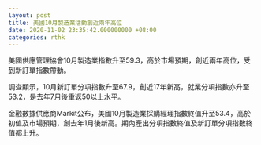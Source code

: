 ```yaml
---
layout: post
title: 美國10月製造業活動創近兩年高位
date: 2020-11-02 23:35:42.000000000 +08:00
categories: rthk
---
```


美國供應管理協會10月製造業指數升至59.3，高於市場預期，創近兩年高位，受到新訂單指數帶動。

調查顯示，10月新訂單分項指數升至67.9，創近17年新高，就業分項指數亦升至53.2，是去年7月後重返50以上水平。

金融數據供應商Markit公布，美國10月製造業採購經理指數終值升至53.4，高於初值及市場預期，創去年1月後新高。期內產出分項指數終值及新訂單分項指數終值都上升。
